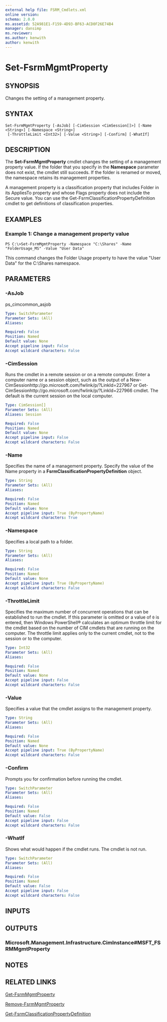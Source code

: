 ```yaml
---
external help file: FSRM_Cmdlets.xml
online version: 
schema: 2.0.0
ms.assetid: 52A981E1-F159-4D93-BF63-ACD0F26E74B4
manager: dansimp
ms.reviewer:
ms.author: kenwith
author: kenwith
---
```


# Set-FsrmMgmtProperty

## SYNOPSIS
Changes the setting of a management property.

## SYNTAX

```
Set-FsrmMgmtProperty [-AsJob] [-CimSession <CimSession[]>] [-Name <String>] [-Namespace <String>]
 [-ThrottleLimit <Int32>] [-Value <String>] [-Confirm] [-WhatIf]
```

## DESCRIPTION
The **Set-FsrmMgmtProperty** cmdlet changes the setting of a management property value.
If the folder that you specify in the **Namespace** parameter does not exist, the cmdlet still succeeds.
If the folder is renamed or moved, the namespace retains its management properties.

A management property is a classification property that includes Folder in its AppliesTo property and whose Flags property does not include the Secure value.
You can use the Get-FsrmClassificationPropertyDefinition cmdlet to get definitions of classification properties.

## EXAMPLES

### Example 1: Change a management property value
```
PS C:\>Set-FsrmMgmtProperty -Namespace "C:\Shares" -Name "FolderUsage_MS" -Value "User Data"
```

This command changes the Folder Usage property to have the value "User Data" for the C:\Shares namespace.

## PARAMETERS

### -AsJob
ps_cimcommon_asjob

```yaml
Type: SwitchParameter
Parameter Sets: (All)
Aliases: 

Required: False
Position: Named
Default value: None
Accept pipeline input: False
Accept wildcard characters: False
```

### -CimSession
Runs the cmdlet in a remote session or on a remote computer.
Enter a computer name or a session object, such as the output of a New-CimSessionhttp://go.microsoft.com/fwlink/p/?LinkId=227967 or Get-CimSessionhttp://go.microsoft.com/fwlink/p/?LinkId=227966 cmdlet.
The default is the current session on the local computer.

```yaml
Type: CimSession[]
Parameter Sets: (All)
Aliases: Session

Required: False
Position: Named
Default value: None
Accept pipeline input: False
Accept wildcard characters: False
```

### -Name
Specifies the name of a management property.
Specify the value of the Name property in a **FsrmClassificationPropertyDefinition** object.

```yaml
Type: String
Parameter Sets: (All)
Aliases: 

Required: False
Position: Named
Default value: None
Accept pipeline input: True (ByPropertyName)
Accept wildcard characters: True
```

### -Namespace
Specifies a local path to a folder.

```yaml
Type: String
Parameter Sets: (All)
Aliases: 

Required: False
Position: Named
Default value: None
Accept pipeline input: True (ByPropertyName)
Accept wildcard characters: False
```

### -ThrottleLimit
Specifies the maximum number of concurrent operations that can be established to run the cmdlet.
If this parameter is omitted or a value of `0` is entered, then Windows PowerShell® calculates an optimum throttle limit for the cmdlet based on the number of CIM cmdlets that are running on the computer.
The throttle limit applies only to the current cmdlet, not to the session or to the computer.

```yaml
Type: Int32
Parameter Sets: (All)
Aliases: 

Required: False
Position: Named
Default value: None
Accept pipeline input: False
Accept wildcard characters: False
```

### -Value
Specifies a value that the cmdlet assigns to the management property.

```yaml
Type: String
Parameter Sets: (All)
Aliases: 

Required: False
Position: Named
Default value: None
Accept pipeline input: True (ByPropertyName)
Accept wildcard characters: False
```

### -Confirm
Prompts you for confirmation before running the cmdlet.

```yaml
Type: SwitchParameter
Parameter Sets: (All)
Aliases: 

Required: False
Position: Named
Default value: False
Accept pipeline input: False
Accept wildcard characters: False
```

### -WhatIf
Shows what would happen if the cmdlet runs.
The cmdlet is not run.

```yaml
Type: SwitchParameter
Parameter Sets: (All)
Aliases: 

Required: False
Position: Named
Default value: False
Accept pipeline input: False
Accept wildcard characters: False
```

## INPUTS

## OUTPUTS

### Microsoft.Management.Infrastructure.CimInstance#MSFT_FSRMMgmtProperty

## NOTES

## RELATED LINKS

[Get-FsrmMgmtProperty](./Get-FsrmMgmtProperty.md)

[Remove-FsrmMgmtProperty](./Remove-FsrmMgmtProperty.md)

[Get-FsrmClassificationPropertyDefinition](./Get-FsrmClassificationPropertyDefinition.md)

